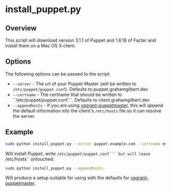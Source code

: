 # install_puppet.py

## Overview

This script will download version 3.1.1 of Puppet and 1.6.18 of Facter and install them on a Mac OS X client.

## Options

The following options can be passed to the script:

* ``--server`` - The url of your Puppet Master (will be written to ``/etc/puppet/puppet.conf``). Defaults to puppet.grahamgilbert.dev
* ``--certname`` - The certname that should be written to ``/etc/puppet/puppet.conf```. Defaults to client.grahamgilbert.dev
* ``--appendhosts`` - If you are using [vagrant-puppetmaster](https://github.com/grahamgilbert/vagrant-puppetmaster), this will append the default information into the client's ``/etc/hosts`` file so it can resolve the server.

## Example

``` bash
sudo python install_puppet.py --server puppet.example.com --certname my-client.example.com
```

Will install Puppet, write ``/etc/puppet/puppet.conf``` but will leave ``/etc/hosts`` untouched.

``` bash
sudo python install_puppet.py --appendhosts
```

Will produce a setup suitable for using with the defaults for [vagrant-puppetmaster](https://github.com/grahamgilbert/vagrant-puppetmaster).
